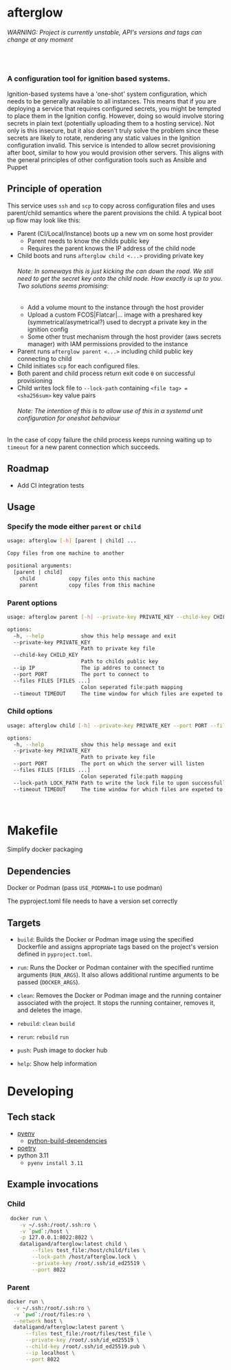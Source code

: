 # afterglow

###### WARNING: Project is currently unstable, API's versions and tags can change at any moment

</br>

### A configuration tool for ignition based systems.

Ignition-based systems have a 'one-shot' system configuration, which needs to be generally available to all instances. This means that if you are deploying a service that requires configured secrets, you might be tempted to place them in the Ignition config. However, doing so would involve storing secrets in plain text (potentially uploading them to a hosting service). Not only is this insecure, but it also doesn't truly solve the problem since these secrets are likely to rotate, rendering any static values in the Ignition configuration invalid. This service is intended to allow secret provisioning after boot, similar to how you would provision other servers. This aligns with the general principles of other configuration tools such as Ansible and Puppet

## Principle of operation

This service uses `ssh` and `scp` to copy across configuration files and uses parent/child semantics where the parent provisions the child. A typical boot up flow may look like this:

- Parent (CI/Local/Instance) boots up a new vm on some host provider
  - Parent needs to know the childs public key
  - Requires the parent knows the IP address of the child node
- Child boots and runs `afterglow child <...>` providing private key
  ###### Note: In someways this is just kicking the can down the road. We still need to get the secret key onto the child node. How exactly is up to you. Two solutions seems promising:
  - Add a volume mount to the instance through the host provider
  - Upload a custom FCOS|Flatcar|... image with a preshared key (symmetrical/asymetrical?) used to decrypt a private key in the ignition config
  - Some other trust mechanism through the host provider (aws secrets manager) with IAM permissions provided to the instance
- Parent runs `afterglow parent <...>` including child public key connecting to child
- Child initiates `scp` for each configured files.
- Both parent and child process return exit code `0` on successful provisioning
- Child writes lock file to `--lock-path` containing `<file tag> = <sha256sum>` key value pairs
  ###### Note: The intention of this is to allow use of this in a systemd unit configuration for oneshot behaviour

In the case of copy failure the child process keeps running waiting up to `timeout` for a new parent connection which succeeds.

## Roadmap

- Add CI integration tests

## Usage

### Specify the mode either `parent` or `child`

```bash
usage: afterglow [-h] [parent | child] ...

Copy files from one machine to another

positional arguments:
  [parent | child]
    child           copy files onto this machine
    parent          copy files from this machine
```

### Parent options

```bash
usage: afterglow parent [-h] --private-key PRIVATE_KEY --child-key CHILD_KEY --ip IP --port PORT --files FILES [FILES ...] [--timeout TIMEOUT]

options:
  -h, --help            show this help message and exit
  --private-key PRIVATE_KEY
                        Path to private key file
  --child-key CHILD_KEY
                        Path to childs public key
  --ip IP               The ip addres to connect to
  --port PORT           The port to connect to
  --files FILES [FILES ...]
                        Colon seperated file:path mapping
  --timeout TIMEOUT     The time window for which files are expeted to be copied across
```

### Child options

```bash
usage: afterglow child [-h] --private-key PRIVATE_KEY --port PORT --files FILES [FILES ...] [--timeout TIMEOUT]

options:
  -h, --help            show this help message and exit
  --private-key PRIVATE_KEY
                        Path to private key file
  --port PORT           The port on which the server will listen
  --files FILES [FILES ...]
                        Colon seperated file:path mapping
  --lock-path LOCK_PATH Path to write the lock file to upon successfull provisioning
  --timeout TIMEOUT     The time window for which files are expeted to be copied across

```

</br>

# Makefile

Simplify docker packaging

## Dependencies

Docker or Podman (pass `USE_PODMAN=1` to use podman)

The pyproject.toml file needs to have a version set correctly

## Targets

- `build`: Builds the Docker or Podman image using the specified Dockerfile and assigns appropriate tags based on the project's version defined in `pyproject.toml`.

- `run`: Runs the Docker or Podman container with the specified runtime arguments (`RUN_ARGS`). It also allows additional runtime arguments to be passed (`DOCKER_ARGS`).

- `clean`: Removes the Docker or Podman image and the running container associated with the project. It stops the running container, removes it, and deletes the image.

- `rebuild`: `clean` `build`

- `rerun`: `rebuild` `run`

- `push`: Push image to docker hub

- `help`: Show help information

# Developing

## Tech stack

- [pyenv](https://github.com/pyenv/pyenv)
  - [python-build-dependencies](https://github.com/pyenv/pyenv/wiki#suggested-build-environment)
- [poetry](https://python-poetry.org/)
- python 3.11
  - `pyenv install 3.11`

## Example invocations

### Child

```bash
 docker run \
    -v ~/.ssh:/root/.ssh:ro \
    -v `pwd`:/host \
    -p 127.0.0.1:8022:8022 \
    dataligand/afterglow:latest child \
        --files test_file:/host/child/files \
        --lock-path /host/afterglow.lock \
        --private-key /root/.ssh/id_ed25519 \
        --port 8022
```

### Parent

```bash
docker run \
  -v ~/.ssh:/root/.ssh:ro \
  -v `pwd`:/root/files:ro \
  --network host \
  dataligand/afterglow:latest parent \
      --files test_file:/root/files/test_file \
      --private-key /root/.ssh/id_ed25519 \
      --child-key /root/.ssh/id_ed25519.pub \
      --ip localhost \
      --port 8022
```
